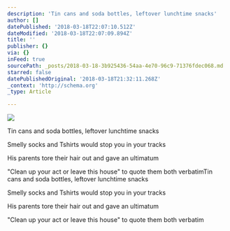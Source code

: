```yaml
---
description: 'Tin cans and soda bottles, leftover lunchtime snacks'
author: []
datePublished: '2018-03-18T22:07:10.512Z'
dateModified: '2018-03-18T22:07:09.894Z'
title: ''
publisher: {}
via: {}
inFeed: true
sourcePath: _posts/2018-03-18-3b925436-54aa-4e70-96c9-71376fdec068.md
starred: false
datePublishedOriginal: '2018-03-18T21:32:11.268Z'
_context: 'http://schema.org'
_type: Article

---
```

![](https://the-grid-user-content.s3-us-west-2.amazonaws.com/956abb96-ad6b-4df9-90c6-9915fa3df70b.png)

Tin cans and soda bottles, leftover lunchtime snacks

Smelly socks and Tshirts would stop you in your tracks

His parents tore their hair out and gave an ultimatum

"Clean up your act or leave this house" to quote them both verbatimTin cans and soda bottles, leftover lunchtime snacks

Smelly socks and Tshirts would stop you in your tracks

His parents tore their hair out and gave an ultimatum

"Clean up your act or leave this house" to quote them both verbatim